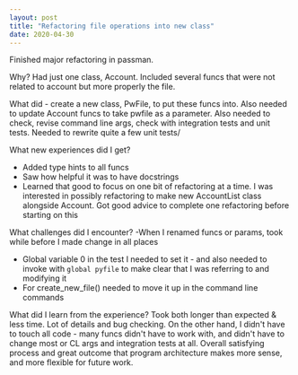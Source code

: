 ```yaml
---
layout: post
title: "Refactoring file operations into new class"
date: 2020-04-30
---
```


Finished major refactoring in passman. 

Why? Had just one class, Account. Included several funcs that were not related to account but more properly the file.

What did - create a new class, PwFile, to put these funcs into. 
Also needed to update Account funcs to take pwfile as a parameter. 
Also needed to check, revise command line args, check with integration tests and unit tests. Needed to rewrite quite a few unit tests/  

What new experiences did I get? 
- Added type hints to all funcs
- Saw how helpful it was to have docstrings
- Learned that good to focus on one bit of refactoring at a time. I was interested in possibly refactoring to make new AccountList class alongside Account. Got good advice to complete one refactoring before starting on this

What challenges did I encounter? 
-When I renamed funcs or params, took while before I made change in all places
- Global variable 0 in the test I needed to set it  - and also needed to invoke with `global pyfile` to make clear that I was referring to and modifying it
- For create_new_file() needed to move it up in the command line commands

What did I learn from the experience? 
Took both longer than expected & less time. Lot of details and bug checking. On the other hand, I didn't have to touch all code - many funcs didn't have to work with, and didn't have to change most or CL args and integration tests at all. Overall satisfying process and great outcome that program architecture makes more sense, and more flexible for future work.